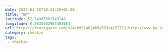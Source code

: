 ```yaml
---
date: 2025-04-26T10:53:28+01:00
title: "BP"
latitude: 52.24903381549148
longitude: 0.3635402904383604
url: https://foursquare.com/v/4c0d214b2466a593c4157721,http://www.bp.com,https://twitter.com/bp_uk
category: checkin
tags:
 - checkin
---
```

